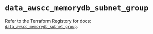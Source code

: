 # `data_awscc_memorydb_subnet_group`

Refer to the Terraform Registory for docs: [`data_awscc_memorydb_subnet_group`](https://registry.terraform.io/providers/hashicorp/awscc/0.70.0/docs/data-sources/memorydb_subnet_group).
